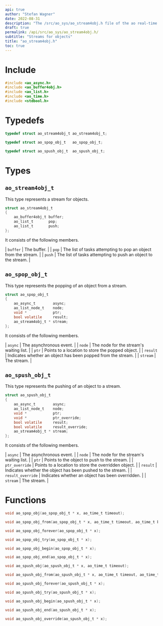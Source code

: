 ```yaml
---
api: true
author: "Stefan Wagner"
date: 2022-08-31
description: "The /src/ao_sys/ao_stream4obj.h file of the ao real-time operating system."
draft: true
permalink: /api/src/ao_sys/ao_stream4obj.h/
subtitle: "Streams for objects"
title: "ao_stream4obj.h"
toc: true
---
```


# Include

```c
#include <ao_async.h>
#include <ao_buffer4obj.h>
#include <ao_list.h>
#include <ao_time.h>
#include <stdbool.h>
```

# Typedefs

```c
typedef struct ao_stream4obj_t ao_stream4obj_t;
```

```c
typedef struct ao_spop_obj_t   ao_spop_obj_t;
```

```c
typedef struct ao_spush_obj_t  ao_spush_obj_t;
```

# Types

## `ao_stream4obj_t`

This type represents a stream for objects.

```c
struct ao_stream4obj_t
{
    ao_buffer4obj_t buffer;
    ao_list_t       pop;
    ao_list_t       push;
};
```

It consists of the following members.

| `buffer` | The buffer. |
| `pop` | The list of tasks attempting to pop an object from the stream. |
| `push` | The list of tasks attempting to push an object to the stream. |

## `ao_spop_obj_t`

This type represents the popping of an object from a stream.

```c
struct ao_spop_obj_t
{
    ao_async_t        async;
    ao_list_node_t    node;
    void *            ptr;
    bool volatile     result;
    ao_stream4obj_t * stream;
};
```

It consists of the following members.

| `async` | The asynchronous event. |
| `node` | The node for the stream's waiting list. |
| `ptr` | Points to a location to store the popped object. |
| `result` | Indicates whether an object has been popped from the stream. |
| `stream` | The stream. |

## `ao_spush_obj_t`

This type represents the pushing of an object to a stream.

```c
struct ao_spush_obj_t
{
    ao_async_t        async;
    ao_list_node_t    node;
    void *            ptr;
    void *            ptr_override;
    bool volatile     result;
    bool volatile     result_override;
    ao_stream4obj_t * stream;
};
```

It consists of the following members.

| `async` | The asynchronous event. |
| `node` | The node for the stream's waiting list. |
| `ptr` | Points to the object to push to the stream. |
| `ptr_override` | Points to a location to store the overridden object. |
| `result` | Indicates whether the object has been pushed to the stream. |
| `result_override` | Indicates whether an object has been overridden. |
| `stream` | The stream. |

# Functions

```c
void ao_spop_obj(ao_spop_obj_t * x, ao_time_t timeout);
```

```c
void ao_spop_obj_from(ao_spop_obj_t * x, ao_time_t timeout, ao_time_t beginning);
```

```c
void ao_spop_obj_forever(ao_spop_obj_t * x);
```

```c
void ao_spop_obj_try(ao_spop_obj_t * x);
```

```c
void ao_spop_obj_begin(ao_spop_obj_t * x);
```

```c
void ao_spop_obj_end(ao_spop_obj_t * x);
```

```c
void ao_spush_obj(ao_spush_obj_t * x, ao_time_t timeout);
```

```c
void ao_spush_obj_from(ao_spush_obj_t * x, ao_time_t timeout, ao_time_t beginning);
```

```c
void ao_spush_obj_forever(ao_spush_obj_t * x);
```

```c
void ao_spush_obj_try(ao_spush_obj_t * x);
```

```c
void ao_spush_obj_begin(ao_spush_obj_t * x);
```

```c
void ao_spush_obj_end(ao_spush_obj_t * x);
```

```c
void ao_spush_obj_override(ao_spush_obj_t * x);
```
